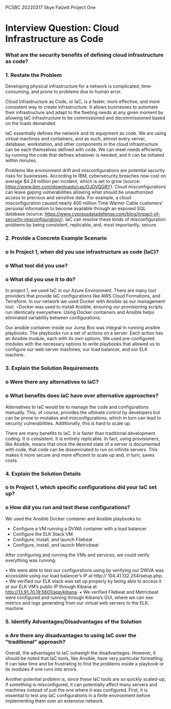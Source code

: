 PCSBC
20220317
Skye Falzett
Project One
# Interview Question: Cloud Infrastructure as Code

### What are the security benefits of defining cloud infrastructure as code?
### 1.	Restate the Problem

Developing physical infrastructure for a network is complicated, time-consuming, and prone to problems due to human error.

Cloud Infrastructure as Code, or IaC, is a faster, more effective, and more consistent way to create infrastructure. It allows businesses to automate their infrastructure and adapt to the fleeting needs at any given moment by allowing IaC infrastructure to be commissioned and decommissioned based on the loads demanded. 

IaC essentially defines the network and its equipment as code. We are using virtual machines and containers, and as such, almost every server, database, workstation, and other components in the cloud infrastructure can be each themselves defined with code. We can meet needs efficiently by running the code that defines whatever is needed, and it can be initiated within minutes. 

Problems like environment drift and misconfigurations are potential security risks for businesses.  According to IBM, cybersecurity breaches now cost on average $4.24 million per incident, which is set to grow (source: https://www.ibm.com/downloads/cas/OJDVQGRY). Cloud misconfigurations can leave gaping vulnerabilities allowing what should be unauthorized access to precious and sensitive data. For example, a cloud misconfiguration caused nearly 400 million Time Warner Cable customers’ personal information to become available through an exposed SQL database (source: https://www.cypressdatadefense.com/blog/impact-of-security-misconfiguration/).  IaC can resolve these kinds of misconfiguration problems by being consistent, replicable, and, most importantly, secure.

### 2.	Provide a Concrete Example Scenario
### o	In Project 1, when did you use infrastructure as code (IaC)?
### o	What tool did you use?
### o	What did you use it to do?

In project 1, we used IaC in our Azure Environment. There are many tool providers that provide IaC configurations like AWS Cloud Formations, and Terraform.  In our network we used Docker with Ansible as our management tool. ¬Docker was used to install Ansible, ensuring our provisioning scripts run identically everywhere. Using Docker containers and Ansible helps eliminated variability between configurations. 

Our ansible container inside our Jump Box was integral in running ansible playbooks. The playbooks run a set of actions on a server. Each action has an Ansible module, each with its own options.  We used pre-configured modules with the necessary options to write playbooks that allowed us to configure our web server machines, our load balancer, and our ELK machine.

### 3.	Explain the Solution Requirements
### o	Were there any alternatives to IaC?
### o	What benefits does IaC have over alternative approaches?

Alternatives to IaC would be to manage the code and configurations manually.  This, of course, provides the ultimate control by developers but can be prone to mistakes and misconfigurations, which in turn can lead to security vulnerabilities. Additionally, this is hard to scale up.

There are many benefits to IaC. It is faster than traditional development coding.  It is consistent.  It is entirely replicable. In fact, using provisioners, like Ansible, means that once the desired state of a server is documented with code, that code can be disseminated to run on infinite servers. This makes it more secure and more efficient to scale up and, in turn, saves costs. 

### 4.	Explain the Solution Details
### o	In Project 1, which specific configurations did your IaC set up?
### o	How did you run and test these configurations?

We used the Ansible Docker container and Ansible playbooks to: 
 - Configure a VM running a DVWA container with a load balancer
 - Configure the ELK Stack VM
 - Configure, Install, and launch Filebeat
 - Configure, Install, and launch Metricbeat

After configuring and running the VMs and services, we could verify everything was running:

•	We were able to test our configurations using by verifying our DWVA was accessible using our load balancer’s IP at http:// 104.41.132.254/setup.php. 
•	We verified our ELK stack was set up properly by being able to access it at our ELK VM’s public IP through Kibana at http://13.91.70.19:5601/app/kibana. 
•	We verified Filebeat and Metricbeat were configured and running through Kibana’s GUI, where we can see metrics and logs generating from our virtual web servers to the ELK. machine

### 5.	Identify Advantages/Disadvantages of the Solution
### o	Are there any disadvantages to using IaC over the "traditional" approach?

Overall, the advantages to IaC outweigh the disadvantages. However, it should be noted that IaC tools, like Ansible, have very particular formatting.  It can take time and be frustrating to find the problems inside a playbook or its modules if one runs into errors.

Another potential problem is, since these IaC tools are so quickly scaled-up, if something is misconfigured, it can potentially affect many servers and machines instead of just the one where it was configured. First, it is essential to test any IaC configurations in a finite environment before implementing them over an extensive network.


